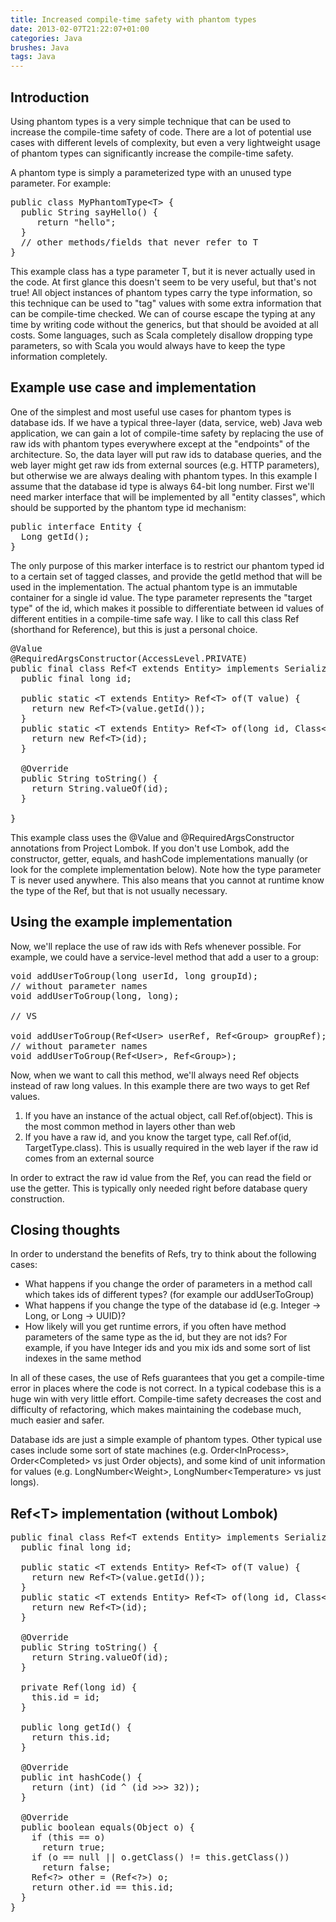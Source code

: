 ```yaml
---
title: Increased compile-time safety with phantom types
date: 2013-02-07T21:22:07+01:00
categories: Java
brushes: Java
tags: Java
---
```


## Introduction

Using phantom types is a very simple technique that can be used to increase the compile-time safety of code. There are a lot of potential use cases with different levels of complexity, but even a very lightweight usage of phantom types can significantly increase the compile-time safety.

A phantom type is simply a parameterized type with an unused type parameter. For example:

<pre class="brush: java">
public class MyPhantomType&lt;T&gt; {
  public String sayHello() {
     return "hello";
  }
  // other methods/fields that never refer to T
}
</pre>

This example class has a type parameter T, but it is never actually used in the code. At first glance this doesn't seem to be very useful, but that's not true! All object instances of phantom types carry the type information, so this technique can be used to "tag" values with some extra information that can be compile-time checked. We can of course escape the typing at any time by writing code without the generics, but that should be avoided at all costs. Some languages, such as Scala completely disallow dropping type parameters, so with Scala you would always have to keep the type information completely.

## Example use case and implementation

One of the simplest and most useful use cases for phantom types is database ids. If we have a typical three-layer (data, service, web) Java web application, we can gain a lot of compile-time safety by replacing the use of raw ids with phantom types everywhere except at the "endpoints" of the architecture. So, the data layer will put raw ids to database queries, and the web layer might get raw ids from external sources (e.g. HTTP parameters), but otherwise we are always dealing with phantom types. In this example I assume that the database id type is always 64-bit long number. First we'll need marker interface that will be implemented by all "entity classes", which should be supported by the phantom type id mechanism:

<pre class="brush: java">
public interface Entity {
  Long getId();
}
</pre>

The only purpose of this marker interface is to restrict our phantom typed id to a certain set of tagged classes, and provide the getId method that will be used in the implementation. The actual phantom type is an immutable container for a single id value. The type parameter represents the "target type" of the id, which makes it possible to differentiate between id values of different entities in a compile-time safe way. I like to call this class Ref (shorthand for Reference), but this is just a personal choice.

<pre class="brush: java">
@Value
@RequiredArgsConstructor(AccessLevel.PRIVATE)
public final class Ref&lt;T extends Entity&gt; implements Serializable {
  public final long id;  

  public static &lt;T extends Entity&gt; Ref&lt;T&gt; of(T value) {
    return new Ref&lt;T&gt;(value.getId());
  }
  public static &lt;T extends Entity&gt; Ref&lt;T&gt; of(long id, Class&lt;T&gt; clazz) {
    return new Ref&lt;T&gt;(id);
  }

  @Override
  public String toString() {
    return String.valueOf(id);
  }

}
</pre>

This example class uses the @Value and @RequiredArgsConstructor annotations from Project Lombok. If you don't use Lombok, add the constructor, getter, equals, and hashCode implementations manually (or look for the complete implementation below). Note how the type parameter T is never used anywhere. This also means that you cannot at runtime know the type of the Ref, but that is not usually necessary.

## Using the example implementation

Now, we'll replace the use of raw ids with Refs whenever possible. For example, we could have a service-level method that add a user to a group:

<pre class="brush: java">
void addUserToGroup(long userId, long groupId);
// without parameter names
void addUserToGroup(long, long);

// VS

void addUserToGroup(Ref&lt;User&gt; userRef, Ref&lt;Group&gt; groupRef);
// without parameter names
void addUserToGroup(Ref&lt;User&gt;, Ref&lt;Group&gt;);
</pre>

Now, when we want to call this method, we'll always need Ref objects instead of raw long values. In this example there are two ways to get Ref values.

1.  If you have an instance of the actual object, call Ref.of(object). This is the most common method in layers other than web
2.  If you have a raw id, and you know the target type, call Ref.of(id, TargetType.class). This is usually required in the web layer if the raw id comes from an external source

In order to extract the raw id value from the Ref, you can read the field or use the getter. This is typically only needed right before database query construction.

## Closing thoughts

In order to understand the benefits of Refs, try to think about the following cases:

*   What happens if you change the order of parameters in a method call which takes ids of different types? (for example our addUserToGroup)
*   What happens if you change the type of the database id (e.g. Integer -&gt; Long, or Long -&gt; UUID)?
*   How likely will you get runtime errors, if you often have method parameters of the same type as the id, but they are not ids? For example, if you have Integer ids and you mix ids and some sort of list indexes in the same method

In all of these cases, the use of Refs guarantees that you get a compile-time error in places where the code is not correct. In a typical codebase this is a huge win with very little effort. Compile-time safety decreases the cost and difficulty of refactoring, which makes maintaining the codebase much, much easier and safer.

Database ids are just a simple example of phantom types. Other typical use cases include some sort of state machines (e.g. Order&lt;InProcess&gt;, Order&lt;Completed&gt; vs just Order objects), and some kind of unit information for values (e.g. LongNumber&lt;Weight&gt;, LongNumber&lt;Temperature&gt; vs just longs).

## Ref&lt;T&gt; implementation (without Lombok)

<pre class="brush: java">
public final class Ref&lt;T extends Entity&gt; implements Serializable {
  public final long id;

  public static &lt;T extends Entity&gt; Ref&lt;T&gt; of(T value) {
    return new Ref&lt;T&gt;(value.getId());
  }
  public static &lt;T extends Entity&gt; Ref&lt;T&gt; of(long id, Class&lt;T&gt; clazz) {
    return new Ref&lt;T&gt;(id);
  }

  @Override
  public String toString() {
    return String.valueOf(id);
  }

  private Ref(long id) {
    this.id = id;
  }

  public long getId() {
    return this.id;
  }

  @Override
  public int hashCode() {
    return (int) (id ^ (id &gt;&gt;&gt; 32));
  }

  @Override
  public boolean equals(Object o) {
    if (this == o)
      return true;
    if (o == null || o.getClass() != this.getClass())
      return false;
    Ref&lt;?&gt; other = (Ref&lt;?&gt;) o;
    return other.id == this.id;
  }
}
</pre>
